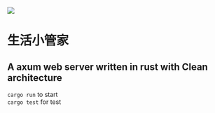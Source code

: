![](https://github.com/SpeedReach/life-butler/actions/workflows/rust.yml/badge.svg)
# 生活小管家

## A axum web server written in rust with Clean architecture

`cargo run` to start \
`cargo test` for test
